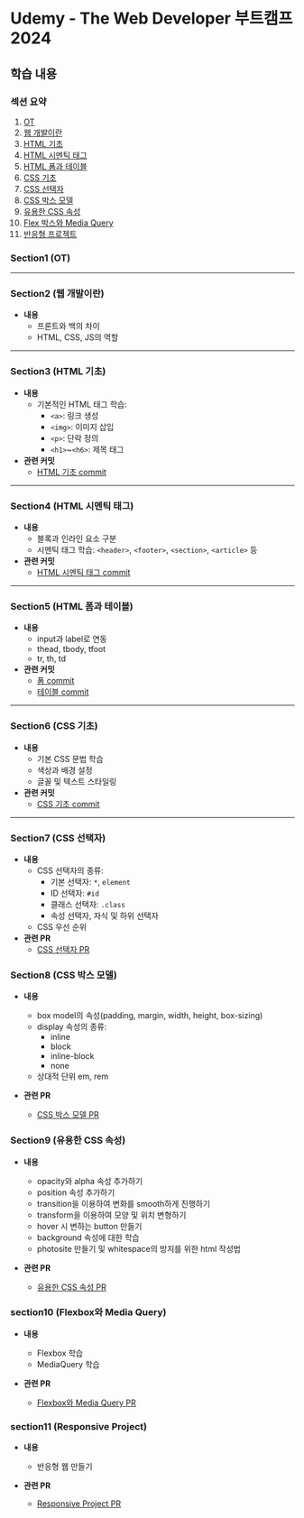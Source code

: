 # Udemy - The Web Developer 부트캠프 2024

## 학습 내용

### 섹션 요약
1. [OT](#section1-ot)
2. [웹 개발이란](#section2-웹-개발이란)
3. [HTML 기초](#section3-html-기초)
4. [HTML 시멘틱 태그](#section4-html-시멘틱-태그)
5. [HTML 폼과 테이블](#section5-html-폼과-테이블)
6. [CSS 기초](#section6-css-기초)
7. [CSS 선택자](#section7-css-선택자)
8. [CSS 박스 모델](#section8-css-박스-모델)
9. [유용한 CSS 속성](#section9-유용한-css-속성)
10. [Flex 박스와 Media Query](#section10-Flexbox와-Media-Query)
11. [반응형 프로젝트](#section11-Responsive-Project)

### Section1 (OT)
---

### Section2 (웹 개발이란)
- **내용**
  - 프론트와 백의 차이
  - HTML, CSS, JS의 역할

---

### Section3 (HTML 기초)
- **내용**
  - 기본적인 HTML 태그 학습:
    - `<a>`: 링크 생성
    - `<img>`: 이미지 삽입
    - `<p>`: 단락 정의
    - `<h1>`~`<h6>`: 제목 태그
- **관련 커밋**
  - [HTML 기초 commit](https://github.com/yoonc01/-Udemy--The-Web-Developer/commit/d08ad699c3fa7ae3499d87f2f4c2e2cd821e5cd0)

---

### Section4 (HTML 시멘틱 태그)
- **내용**
  - 블록과 인라인 요소 구분
  - 시멘틱 태그 학습: `<header>`, `<footer>`, `<section>`, `<article>` 등
- **관련 커밋**
  - [HTML 시멘틱 태그 commit](https://github.com/yoonc01/-Udemy--The-Web-Developer/commit/041f1cd64f26bdf77089f9304620e9055e3bdd97)

---

### Section5 (HTML 폼과 테이블)
- **내용**
  - input과 label로 연동
  - thead, tbody, tfoot
  - tr, th, td
- **관련 커밋**
  - [폼 commit](https://github.com/yoonc01/-Udemy--The-Web-Developer/commit/2122390c34f6d69f774670f2114dc9afadfabec9)
  - [테이블 commit](https://github.com/yoonc01/-Udemy--The-Web-Developer/commit/39f6ecfa3fa73b65603a9a29162dddd36026391b)

---

### Section6 (CSS 기초)
- **내용**
  - 기본 CSS 문법 학습
  - 색상과 배경 설정
  - 글꼴 및 텍스트 스타일링
- **관련 커밋**
  - [CSS 기초 commit](https://github.com/yoonc01/-Udemy--The-Web-Developer/commit/e2b3bd38d8b3ae5d9f556b0c760f3103bc86c5a9)

---

### Section7 (CSS 선택자)
- **내용**
  - CSS 선택자의 종류:
    - 기본 선택자: `*`, `element`
    - ID 선택자: `#id`
    - 클래스 선택자: `.class`
    - 속성 선택자, 자식 및 하위 선택자
  - CSS 우선 순위
- **관련 PR**
  - [CSS 선택자 PR](https://github.com/yoonc01/-Udemy--The-Web-Developer/pull/1)


### Section8 (CSS 박스 모델)
- **내용**
  - box model의 속성(padding, margin, width, height, box-sizing)
  - display 속성의 종류:
    - inline
    - block
    - inline-block
    - none
  - 상대적 단위 em, rem

- **관련 PR**
  - [CSS 박스 모델 PR](https://github.com/yoonc01/-Udemy--The-Web-Developer/pull/2)

### Section9 (유용한 CSS 속성)
- **내용**
  - opacity와 alpha 속성 추가하기
  - position 속성 추가하기
  - transition을 이용하여 변화를 smooth하게 진행하기
  - transform을 이용하여 모양 및 위치 변형하기
  - hover 시 변하는 button 만들기
  - background 속성에 대한 학습
  - photosite 만들기 및 whitespace의 방지를 위한 html 작성법


- **관련 PR**
  - [유용한 CSS 속성 PR](https://github.com/yoonc01/-Udemy--The-Web-Developer/pull/3)
 
### section10 (Flexbox와 Media Query)
- **내용**
  - Flexbox 학습
  - MediaQuery 학습

- **관련 PR**
  - [Flexbox와 Media Query PR](https://github.com/yoonc01/-Udemy--The-Web-Developer/pull/4)

### section11 (Responsive Project)
- **내용**
  - 반응형 웹 만들기
 
- **관련 PR**
  - [Responsive Project PR](https://github.com/yoonc01/-Udemy--The-Web-Developer/pull/5)
